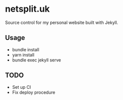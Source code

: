 # netsplit.uk

Source control for my personal website built with Jekyll.

## Usage

* bundle install
* yarn install
* bundle exec jekyll serve

## TODO

* Set up CI
* Fix deploy procedure

